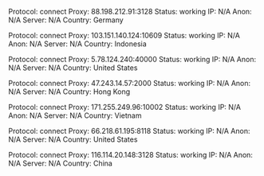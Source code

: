 Protocol: connect
Proxy: 88.198.212.91:3128
Status: working
IP: N/A
Anon: N/A
Server: N/A
Country: Germany

Protocol: connect
Proxy: 103.151.140.124:10609
Status: working
IP: N/A
Anon: N/A
Server: N/A
Country: Indonesia

Protocol: connect
Proxy: 5.78.124.240:40000
Status: working
IP: N/A
Anon: N/A
Server: N/A
Country: United States

Protocol: connect
Proxy: 47.243.14.57:2000
Status: working
IP: N/A
Anon: N/A
Server: N/A
Country: Hong Kong

Protocol: connect
Proxy: 171.255.249.96:10002
Status: working
IP: N/A
Anon: N/A
Server: N/A
Country: Vietnam

Protocol: connect
Proxy: 66.218.61.195:8118
Status: working
IP: N/A
Anon: N/A
Server: N/A
Country: United States

Protocol: connect
Proxy: 116.114.20.148:3128
Status: working
IP: N/A
Anon: N/A
Server: N/A
Country: China


